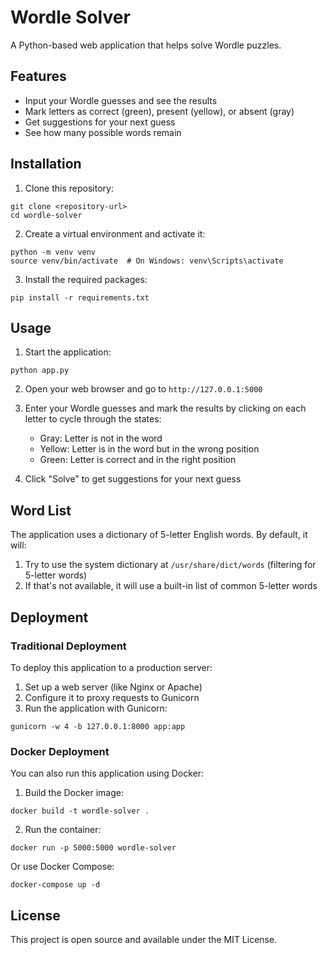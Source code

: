 # Wordle Solver

A Python-based web application that helps solve Wordle puzzles.

## Features

- Input your Wordle guesses and see the results
- Mark letters as correct (green), present (yellow), or absent (gray)
- Get suggestions for your next guess
- See how many possible words remain

## Installation

1. Clone this repository:
```
git clone <repository-url>
cd wordle-solver
```

2. Create a virtual environment and activate it:
```
python -m venv venv
source venv/bin/activate  # On Windows: venv\Scripts\activate
```

3. Install the required packages:
```
pip install -r requirements.txt
```

## Usage

1. Start the application:
```
python app.py
```

2. Open your web browser and go to `http://127.0.0.1:5000`

3. Enter your Wordle guesses and mark the results by clicking on each letter to cycle through the states:
   - Gray: Letter is not in the word
   - Yellow: Letter is in the word but in the wrong position
   - Green: Letter is correct and in the right position

4. Click "Solve" to get suggestions for your next guess

## Word List

The application uses a dictionary of 5-letter English words. By default, it will:
1. Try to use the system dictionary at `/usr/share/dict/words` (filtering for 5-letter words)
2. If that's not available, it will use a built-in list of common 5-letter words

## Deployment

### Traditional Deployment

To deploy this application to a production server:

1. Set up a web server (like Nginx or Apache)
2. Configure it to proxy requests to Gunicorn
3. Run the application with Gunicorn:
```
gunicorn -w 4 -b 127.0.0.1:8000 app:app
```

### Docker Deployment

You can also run this application using Docker:

1. Build the Docker image:
```
docker build -t wordle-solver .
```

2. Run the container:
```
docker run -p 5000:5000 wordle-solver
```

Or use Docker Compose:
```
docker-compose up -d
```

## License

This project is open source and available under the MIT License.
